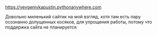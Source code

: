 https://yevgeniykapustin.pythonanywhere.com

Довольно миленький сайтик на мой взгляд, хотя там есть пару осознанно допущенных косяков, для упрощения работы, потому что поддержка сайта не планируется
